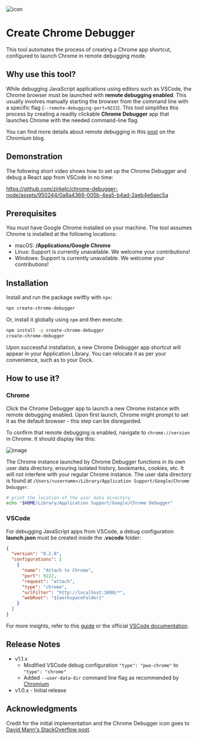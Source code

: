![icon](https://github.com/zirkelc/chrome-debugger-node/assets/950244/6b96d692-a906-4e51-b7d7-1dd3e40d9331)

# Create Chrome Debugger
This tool automates the process of creating a Chrome app shortcut, configured to launch Chrome in remote debugging mode.

## Why use this tool?
While debugging JavaScript applications using editors such as VSCode, the Chrome browser must be launched with **remote debugging enabled**. This usually involves manually starting the browser from the command line with a specific flag (`--remote-debugging-port=9222`). This tool simplifies this process by creating a readily clickable **Chrome Debugger** app that launches Chrome with the needed command-line flag.

You can find more details about remote debugging in this [post](https://blog.chromium.org/2011/05/remote-debugging-with-chrome-developer.html) on the Chromium blog.

## Demonstration
The following short video shows how to set up the Chrome Debugger and debug a React app from VSCode in no time:

https://github.com/zirkelc/chrome-debugger-node/assets/950244/0a8a4366-005b-4ea5-b4ad-2aeb4e6aec5a

## Prerequisites
You must have Google Chrome installed on your machine. The tool assumes Chrome is installed at the following locations:
- macOS: **/Applications/Google Chrome**
- Linux: Support is currently unavailable. We welcome your contributions!
- Windows: Support is currently unavailable. We welcome your contributions!

## Installation
Install and run the package swiftly with `npx`:

```sh
npx create-chrome-debugger
```

Or, install it globally using `npm` and then execute:

```sh
npm install -g create-chrome-debugger
create-chrome-debugger
```

Upon successful installation, a new Chrome Debugger app shortcut will appear in your Application Library. You can relocate it as per your convenience, such as to your Dock.

## How to use it?

### Chrome

Click the Chrome Debugger app to launch a new Chrome instance with remote debugging enabled. Upon first launch, Chrome might prompt to set it as the default browser - this step can be disregarded.

To confirm that remote debugging is enabled, navigate to `chrome://version` in Chrome. It should display like this:

![image](https://github.com/zirkelc/chrome-debugger-node/assets/950244/96143b3a-901a-4d6a-93a2-023bba802bac)

The Chrome instance launched by Chrome Debugger functions in its own user data directory, ensuring isolated history, bookmarks, cookies, etc. It will not interfere with your regular Chrome instance. The user data directory is found at `/Users/<username>/Library/Application Support/Google/Chrome Debugger`.

```sh
# print the location of the user data directory
echo "$HOME/Library/Application Support/Google/Chrome Debugger"
```

### VSCode
For debugging JavaScript apps from VSCode, a debug configuration **launch.json** must be created inside the **.vscode** folder:

```json
{
  "version": "0.2.0",
  "configurations": [
    {
      "name": "Attach to Chrome",
      "port": 9222,
      "request": "attach",
      "type": "chrome",
      "urlFilter": "http://localhost:3000/*",
      "webRoot": "${workspaceFolder}"
    }
  ]
}
```

For more insights, refer to this [guide](https://dev.to/zirkelc/debug-a-react-app-in-vscode-21ga) or the official [VSCode documentation](https://code.visualstudio.com/docs/editor/debugging).

## Release Notes
- v1.1.x
  - Modified VSCode debug configuration `"type": "pwa-chrome"` to `"type": "chrome"`
  - Added `--user-data-dir` command line flag as recommended by [Chromium](https://blog.chromium.org/2011/05/remote-debugging-with-chrome-developer.html)
- v1.0.x - Initial release


## Acknowledgments
Credit for the initial implementation and the Chrome Debugger icon goes to [David Mann's StackOverflow post](https://stackoverflow.com/questions/51563287/how-to-make-chrome-always-launch-with-remote-debugging-port-flag/58457229#58457229).

